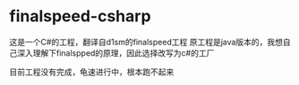 # finalspeed-csharp

这是一个C#的工程，翻译自d1sm的finalspeed工程
原工程是java版本的，我想自己深入理解下finalspped的原理，因此选择改写为c#的工厂


目前工程没有完成，龟速进行中，根本跑不起来
